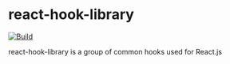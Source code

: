 # react-hook-library
[![Build](https://github.com/corlogix/react-packages/actions/workflows/build.yml/badge.svg?branch=main)](https://github.com/corlogix/react-packages/actions/workflows/build.yml)

react-hook-library is a group of common hooks used for React.js